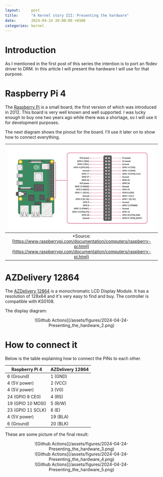```yaml
---
layout:     post
title:      "A Kernel story III: Presenting the hardware"
date:       2024-04-24 20:00:00 +0100
categories: kernel
---
```


# Introduction

As I mentioned in the first post of this series the intention is to port an fbdev driver to DRM. In this article I will present the hardware I will use for that purpose.

# Raspberry Pi 4

The [Raspberry Pi](https://en.wikipedia.org/wiki/Raspberry_Pi) is a small board, the first version of which was introduced in 2012. This board is very well known and well supported. I was lucky enough to buy one two years ago while there was a shortage, so I will use it for development purposes.

The next diagram shows the pinout for the board. I'll use it later on to show how to connect everything.

| ![Github Actions](/assets/figures/2024-04-24-Presenting_the_hardware_1.png) | 
|:--:| 
| *Source: [https://www.raspberrypi.com/documentation/computers/raspberry-pi.html](https://www.raspberrypi.com/documentation/computers/raspberry-pi.html) |

# AZDelivery 12864

The [AZDelivery 12864](https://www.az-delivery.de/en/products/128x64-lcd-blaues-display) is a monochromatic LCD Display Module. It has a resolution of 128x64 and it's very easy to find and buy. The controller is compatible with KS0108.

The display diagram:

<div style="text-align: center;" markdown="1">
![Github Actions](/assets/figures/2024-04-24-Presenting_the_hardware_2.png)
</div>

# How to connect it

Below is the table explaining how to connect the PINs to each other.

| Raspberry Pi 4    | AZDelivery 12864 |
| ----------------- | ---------------- |
| 6 (Ground)        | 1 (GND)          |
| 4 (5V power)      | 2 (VCC)          |
| 4 (5V power)      | 3 (V0)           |
| 24 (GPIO 8 CE0)   | 4 (RS)           |
| 19 (GPIO 10 MOSI) | 5 (R/W)          |
| 23 (GPIO 11 SCLK) | 6 (E)            |
| 4 (5V power)      | 19 (BLA)         |
| 6 (Ground)        | 20 (BLK)         |

These are some picture of the final result:

<div style="text-align: center;" markdown="1">
![Github Actions](/assets/figures/2024-04-24-Presenting_the_hardware_3.png)
</div>

<div style="text-align: center;" markdown="1">
![Github Actions](/assets/figures/2024-04-24-Presenting_the_hardware_4.png)
</div>

<div style="text-align: center;" markdown="1">
![Github Actions](/assets/figures/2024-04-24-Presenting_the_hardware_5.png)
</div>